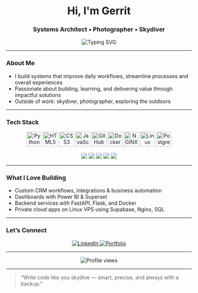 <h1 align="center">Hi, I'm Gerrit</h1>
<h3 align="center">Systems Architect • Photographer • Skydiver</h3>

<p align="center">
  <img src="https://readme-typing-svg.demolab.com?font=Fira+Code&pause=1000&center=true&vCenter=true&multiline=true&width=435&lines=I+love+building+things+that+work.;I+build+systems%2C+dashboards%2C+and+CRMs.;I+break+limits+in+code+and+in+freefall." alt="Typing SVG" />
</p>

---

### **About Me**
- I build systems that improve daily workflows, streamline processes and overall experiences
- Passionate about building, learning, and delivering value through impactful solutions
- Outside of work: skydiver, photographer, exploring the outdoors

---

### **Tech Stack**

<p align="center">
  <img src="https://cdn.jsdelivr.net/gh/devicons/devicon/icons/python/python-original.svg" alt="Python" width="40" height="40"/>
  <img src="https://cdn.jsdelivr.net/gh/devicons/devicon/icons/html5/html5-original.svg" alt="HTML5" width="40" height="40"/>
  <img src="https://cdn.jsdelivr.net/gh/devicons/devicon/icons/css3/css3-original.svg" alt="CSS3" width="40" height="40"/>
  <img src="https://cdn.jsdelivr.net/gh/devicons/devicon/icons/javascript/javascript-original.svg" alt="JavaScript" width="40" height="40"/>
  <img src="https://cdn.jsdelivr.net/gh/devicons/devicon/icons/github/github-original.svg" alt="GitHub" width="40" height="40"/>
  <img src="https://cdn.jsdelivr.net/gh/devicons/devicon/icons/docker/docker-original.svg" alt="Docker" width="40" height="40"/>
  <img src="https://cdn.jsdelivr.net/gh/devicons/devicon/icons/nginx/nginx-original.svg" alt="NGINX" width="40" height="40"/>
  <img src="https://cdn.jsdelivr.net/gh/devicons/devicon/icons/linux/linux-original.svg" alt="Linux" width="40" height="40"/>
  <img src="https://cdn.jsdelivr.net/gh/devicons/devicon/icons/postgresql/postgresql-original.svg" alt="PostgreSQL" width="40" height="40"/>
</p>

<p align="center">
  <img src="https://img.shields.io/badge/Supabase-3ECF8E?style=for-the-badge&logo=supabase&logoColor=white" />
  <img src="https://img.shields.io/badge/Bitrix24-00AEEF?style=for-the-badge&logo=data:image/svg+xml;base64,[bitrix_logo]" />
  <img src="https://img.shields.io/badge/Power%20BI-F2C811?style=for-the-badge&logo=powerbi&logoColor=black" />
  <img src="https://img.shields.io/badge/Apache%20Superset-181717?style=for-the-badge&logo=apache&logoColor=white" />
  <img src="https://img.shields.io/badge/Streamlit-white?style=for-the-badge&logo=streamlit&logoColor=FF4B4B" />
</p>

---

### **What I Love Building**
- Custom CRM workflows, integrations & business automation
- Dashboards with Power BI & Superset
- Backend services with FastAPI, Flask, and Docker
- Private cloud apps on Linux VPS using Supabase, Nginx, SQL

---

### **Let’s Connect**

<p align="center">
  <a href="https://www.linkedin.com/in/YOUR-LINKEDIN-HANDLE" target="_blank">
    <img src="https://img.shields.io/badge/LinkedIn-0A66C2?style=for-the-badge&logo=linkedin&logoColor=white" alt="LinkedIn" />
  </a>
  <a href="https://gerritv.com" target="_blank">
    <img src="https://img.shields.io/badge/Portfolio-24292F?style=for-the-badge&logo=githubpages&logoColor=white" alt="Portfolio" />
  </a>
</p>

---

<p align="center">
  <img src="https://komarev.com/ghpvc/?username=gerritdev&style=flat-square&color=blue" alt="Profile views" />
</p>

---

> “Write code like you skydive — smart, precise, and always with a backup.”
